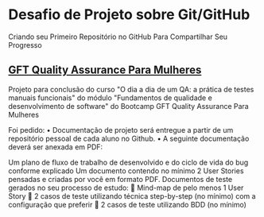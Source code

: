 # Desafio de Projeto sobre Git/GitHub
Criando seu Primeiro Repositório no GitHub Para Compartilhar Seu Progresso

## [GFT Quality Assurance Para Mulheres](https://www.dio.me/bootcamp/gft-quality-assurance-para-mulheres?ref=CG&utm_source=pr&utm_medium=referral&utm_campaign=cg-bootcamp-gft-quality-assurance-para-mulheres)

Projeto para conclusão do curso "O dia a dia de um QA: a prática de testes manuais funcionais" do módulo "Fundamentos de qualidade e desenvolvimento de software" do Bootcamp GFT Quality Assurance Para Mulheres

Foi pedido: • Documentação de projeto será entregue a partir de um repositório pessoal de cada aluno no Github. • A seguinte documentação deverá ser anexada em PDF:

Um plano de fluxo de trabalho de desenvolvido e do ciclo de vida do bug conforme explicado
Um documento contendo no mínimo 2 User Stories pensadas e criadas por você em formato PDF.
Documentos de teste gerados no seu processo de estudo:  Mind-map de pelo menos 1 User Story  2 casos de teste utilizando técnica step-by-step (no mínimo) com a configuração que preferir  2 casos de teste utilizando BDD (no mínimo)
